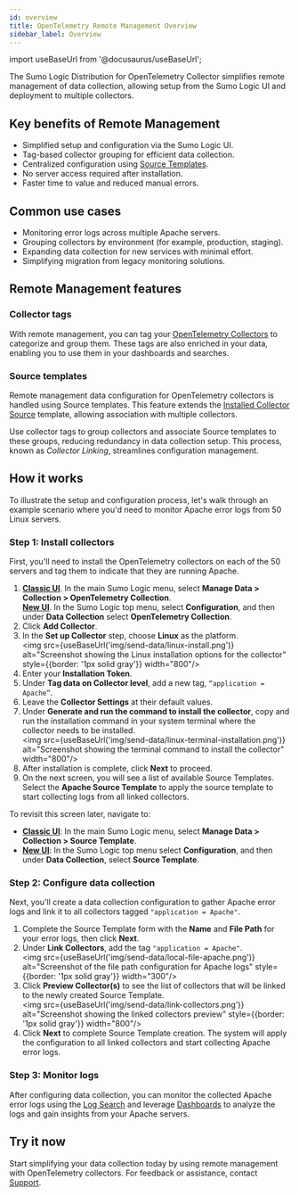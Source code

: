 ```yaml
---
id: overview
title: OpenTelemetry Remote Management Overview
sidebar_label: Overview
---
```


import useBaseUrl from '@docusaurus/useBaseUrl';

The Sumo Logic Distribution for OpenTelemetry Collector simplifies remote management of data collection, allowing setup from the Sumo Logic UI and deployment to multiple collectors.

## Key benefits of Remote Management

* Simplified setup and configuration via the Sumo Logic UI.
* Tag-based collector grouping for efficient data collection.
* Centralized configuration using [Source Templates](/docs/send-data/opentelemetry-collector/remote-management/source-templates).
* No server access required after installation.
* Faster time to value and reduced manual errors.

## Common use cases

* Monitoring error logs across multiple Apache servers.
* Grouping collectors by environment (for example, production, staging).
* Expanding data collection for new services with minimal effort.
* Simplifying migration from legacy monitoring solutions.


## Remote Management features

### Collector tags

With remote management, you can tag your [OpenTelemetry Collectors](/docs/send-data/opentelemetry-collector) to categorize and group them. These tags are also enriched in your data, enabling you to use them in your dashboards and searches.

### Source templates

Remote management data configuration for OpenTelemetry collectors is handled using Source templates. This feature extends the [Installed Collector Source](/docs/send-data/installed-collectors/sources) template, allowing association with multiple collectors.

Use collector tags to group collectors and associate Source templates to these groups, reducing redundancy in data collection setup. This process, known as *Collector Linking*, streamlines configuration management.

## How it works

To illustrate the setup and configuration process, let's walk through an example scenario where you'd need to monitor Apache error logs from 50 Linux servers.

### Step 1: Install collectors

First, you'll need to install the OpenTelemetry collectors on each of the 50 servers and tag them to indicate that they are running Apache.

1. [**Classic UI**](/docs/get-started/sumo-logic-ui-classic). In the main Sumo Logic menu, select **Manage Data > Collection > OpenTelemetry Collection**. <br/>[**New UI**](/docs/get-started/sumo-logic-ui). In the Sumo Logic top menu, select **Configuration**, and then under **Data Collection** select **OpenTelemetry Collection**.
1. Click **Add Collector**.
1. In the **Set up Collector** step, choose **Linux** as the platform.<br/><img src={useBaseUrl('img/send-data/linux-install.png')} alt="Screenshot showing the Linux installation options for the collector" style={{border: '1px solid gray'}} width="800"/>
1. Enter your **Installation Token**.
1. Under **Tag data on Collector level**, add a new tag, `“application = Apache”`.
1. Leave the **Collector Settings** at their default values.
1. Under **Generate and run the command to install the collector**, copy and run the installation command in your system terminal where the collector needs to be installed.<br/><img src={useBaseUrl('img/send-data/linux-terminal-installation.png')} alt="Screenshot showing the terminal command to install the collector" width="800"/>
1. After installation is complete, click **Next** to proceed.
1. On the next screen, you will see a list of available Source Templates. Select the **Apache Source Template** to apply the source template to start collecting logs from all linked collectors.

To revisit this screen later, navigate to:
* [**Classic UI**](/docs/get-started/sumo-logic-ui-classic): In the main Sumo Logic menu, select **Manage Data > Collection > Source Template**.
* [**New UI**](/docs/get-started/sumo-logic-ui): In the Sumo Logic top menu select **Configuration**, and then under **Data Collection**, select **Source Template**.  

### Step 2: Configure data collection

Next, you'll create a data collection configuration to gather Apache error logs and link it to all collectors tagged `"application = Apache"`.

1. Complete the Source Template form with the **Name** and **File Path** for your error logs, then click **Next**.
1. Under **Link Collectors**, add the tag `"application = Apache"`.<br/><img src={useBaseUrl('img/send-data/local-file-apache.png')} alt="Screenshot of the file path configuration for Apache logs" style={{border: '1px solid gray'}} width="300"/>
1. Click **Preview Collector(s)** to see the list of collectors that will be linked to the newly created Source Template.<br/><img src={useBaseUrl('img/send-data/link-collectors.png')} alt="Screenshot showing the linked collectors preview" style={{border: '1px solid gray'}} width="800"/>
1. Click **Next** to complete Source Template creation. The system will apply the configuration to all linked collectors and start collecting Apache error logs.

### Step 3: Monitor logs

After configuring data collection, you can monitor the collected Apache error logs using the [Log Search](/docs/search) and leverage [Dashboards](/docs/dashboards) to analyze the logs and gain insights from your Apache servers.

## Try it now

Start simplifying your data collection today by using remote management with OpenTelemetry collectors. For feedback or assistance, contact [Support](https://support.sumologic.com/support/s).
